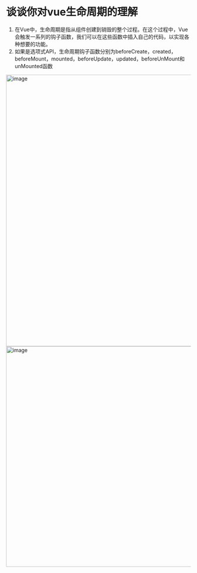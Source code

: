 # 谈谈你对vue生命周期的理解

1. 在Vue中，生命周期是指从组件创建到销毁的整个过程。在这个过程中，Vue会触发一系列的钩子函数，我们可以在这些函数中插入自己的代码，以实现各种想要的功能。
2. 如果是选项式API，生命周期钩子函数分别为beforeCreate，created，beforeMount，mounted，beforeUpdate，updated，beforeUnMount和unMounted函数


<img width="740" alt="image" src="https://github.com/user-attachments/assets/45b10195-f0be-475e-8310-d1ec343b5933">
<img width="601" alt="image" src="https://github.com/user-attachments/assets/3469731e-416a-43bf-8d22-a0e71e81f6fa">

